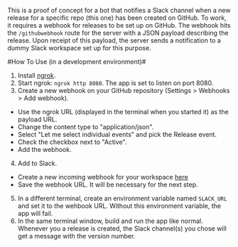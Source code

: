 This is a proof of concept for a bot that notifies a Slack channel when a new release for a specific repo (this one) has been created on GitHub. To work, it requires a webhook for releases to be set up on GitHub. The webhook hits the `/githubwebhook` route for the server with a JSON payload describing the release. Upon receipt of this payload, the server sends a notification to a dummy Slack workspace set up for this purpose. 

#How To Use (in a development environment)#
1. Install [ngrok](https://ngrok.com/).
2. Start ngrok: `ngrok http 8080`. The app is set to listen on port 8080.
3. Create a new webhook on your GitHub repository (Settings > Webhooks > Add webhook). 
* Use the ngrok URL (displayed in the terminal when you started it) as the payload URL.
* Change the content type to "application/json".
* Select "Let me select individual events" and pick the Release event. 
* Check the checkbox next to "Active".
* Add the webhook.
4. Add to Slack.
* Create a new incoming webhook for your workspace [here](https://my.slack.com/services/new/incoming-webhook/)
* Save the webhook URL. It will be necessary for the next step.
5. In a different terminal, create an environment variable named `SLACK_URL` and set it to the wehbook URL. Without this environment variable, the app will fail.
6. In the same terminal window, build and run the app like normal. Whenever you a release is created, the Slack channel(s) you chose will get a message with the version number.
